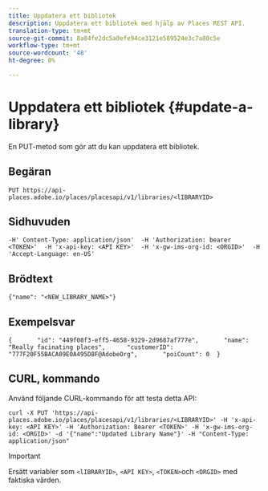 ```yaml
---
title: Uppdatera ett bibliotek
description: Uppdatera ett bibliotek med hjälp av Places REST API.
translation-type: tm+mt
source-git-commit: 8a84fe2dc5a0efe94ce3121e589524e3c7a80c5e
workflow-type: tm+mt
source-wordcount: '48'
ht-degree: 0%

---
```



# Uppdatera ett bibliotek {#update-a-library}

En PUT-metod som gör att du kan uppdatera ett bibliotek.

## Begäran

```text
PUT https://api-places.adobe.io/places/placesapi/v1/libraries/<lIBRARYID>
```

## Sidhuvuden

```text
-H' Content-Type: application/json'  -H 'Authorization: bearer <TOKEN>'  -H 'x-api-key: <API KEY>'  -H 'x-gw-ims-org-id: <ORGID>'  -H 'Accept-Language: en-US'
```

## Brödtext

```text
{"name": "<NEW_LIBRARY_NAME>"}
```

## Exempelsvar

```text
{       "id": "449f08f3-eff5-4658-9329-2d9687af777e",       "name": "Really facinating places",      "customerID": "777F20F55BACA09E0A495D8F@AdobeOrg",       "poiCount": 0  }
```

## CURL, kommando

Använd följande CURL-kommando för att testa detta API:

```text
curl -X PUT 'https://api-places.adobe.io/places/placesapi/v1/libraries/<LIBRARYID>' -H 'x-api-key: <API KEY>' -H 'Authorization: Bearer <TOKEN>' -H 'x-gw-ims-org-id: <ORGID>' -d '{"name":"Updated Library Name"}' -H "Content-Type: application/json"
```

>[!IMPORTANT]
>
>Ersätt variabler som `<lIBRARYID>`, `<API KEY>`, `<TOKEN>`och `<ORGID>` med faktiska värden.

